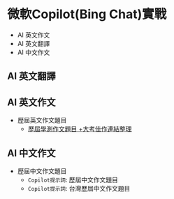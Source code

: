 # 微軟Copilot(Bing Chat)實戰
- AI 英文作文
- AI 英文翻譯
- AI 中文作文

## AI 英文翻譯

## AI 英文作文
- 歷屆英文作文題目
  - [歷屆學測作文題目 +大考佳作連結整理](https://happyfish.blog/exam-writing-all/) 

## AI 中文作文
- 歷屆中文作文題目
  - `Copilot提示詞`: 歷屆中文作文題目
  - `Copilot提示詞`: 台灣歷屆中文作文題目
